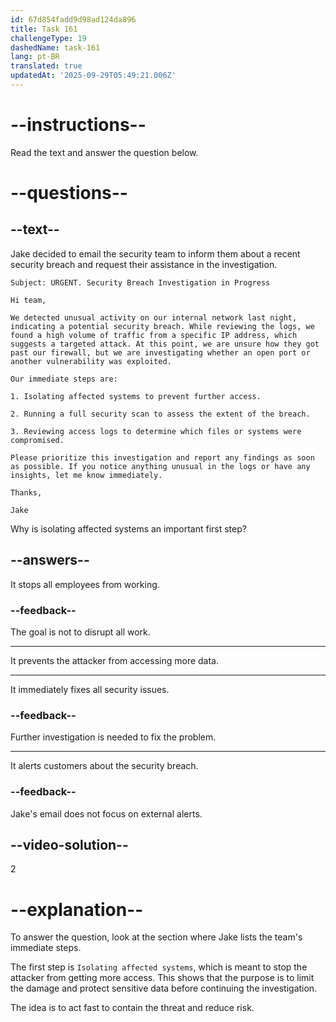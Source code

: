 ```yaml
---
id: 67d854fadd9d98ad124da896
title: Task 161
challengeType: 19
dashedName: task-161
lang: pt-BR
translated: true
updatedAt: '2025-09-29T05:49:21.006Z'
---
```


<!-- READING -->

# --instructions--

Read the text and answer the question below.

# --questions--

## --text--

Jake decided to email the security team to inform them about a recent security breach and request their assistance in the investigation.

`Subject: URGENT. Security Breach Investigation in Progress`

`Hi team,`

`We detected unusual activity on our internal network last night, indicating a potential security breach. While reviewing the logs, we found a high volume of traffic from a specific IP address, which suggests a targeted attack. At this point, we are unsure how they got past our firewall, but we are investigating whether an open port or another vulnerability was exploited.`

`Our immediate steps are:`

`1. Isolating affected systems to prevent further access.`

`2. Running a full security scan to assess the extent of the breach.`

`3. Reviewing access logs to determine which files or systems were compromised.`

`Please prioritize this investigation and report any findings as soon as possible. If you notice anything unusual in the logs or have any insights, let me know immediately.`

`Thanks,`

`Jake`

Why is isolating affected systems an important first step?

## --answers--

It stops all employees from working.

### --feedback--

The goal is not to disrupt all work.

---

It prevents the attacker from accessing more data.

---

It immediately fixes all security issues.

### --feedback--

Further investigation is needed to fix the problem.

---

It alerts customers about the security breach.

### --feedback--

Jake's email does not focus on external alerts.

## --video-solution--

2

# --explanation--

To answer the question, look at the section where Jake lists the team's immediate steps.

The first step is `Isolating affected systems`, which is meant to stop the attacker from getting more access. This shows that the purpose is to limit the damage and protect sensitive data before continuing the investigation.

The idea is to act fast to contain the threat and reduce risk.
